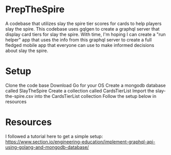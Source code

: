 # PrepTheSpire

A codebase that utilizes slay the spire tier scores for cards to help players slay the spire.
This codebase uses gqlgen to create a graphql server that display card tiers for slay the spire. With time, I'm hoping I can create a "run helper" app that uses the info from this graphql server to create a full fledged mobile app that everyone can use to make informed decisions about slay the spire.

# Setup

Clone the code base
Download Go for your OS
Create a mongodb database called SlayTheSpire
Create a collection called CardsTierList
Import the slay-the-spire.csv into the CardsTierList collection
Follow the setup below in resources

# Resources

I followed a tutorial here to get a simple setup:
https://www.section.io/engineering-education/implement-graphql-api-using-golang-and-mongodb-database/
